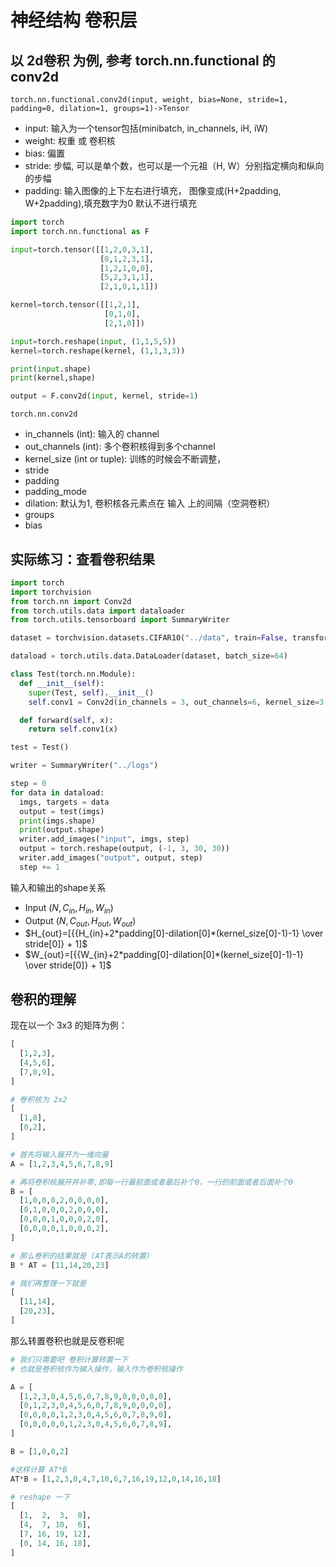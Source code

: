 # 神经结构 卷积层

## 以 2d卷积 为例, 参考 torch.nn.functional 的 conv2d

`torch.nn.functional.conv2d(input, weight, bias=None, stride=1, padding=0, dilation=1, groups=1)->Tensor`

+ input: 输入为一个tensor包括(minibatch, in_channels, iH, iW)
+ weight: 权重 或 卷积核
+ bias: 偏置
+ stride: 步幅, 可以是单个数，也可以是一个元祖（H, W）分别指定横向和纵向的步幅
+ padding: 输入图像的上下左右进行填充， 图像变成(H+2padding, W+2padding),填充数字为0 默认不进行填充

```python
import torch
import torch.nn.functional as F

input=torch.tensor([[1,2,0,3,1],
                    [0,1,2,3,1],
                    [1,2,1,0,0],
                    [5,2,3,1,1],
                    [2,1,0,1,1]])

kernel=torch.tensor([[1,2,1],
                     [0,1,0],
                     [2,1,0]])

input=torch.reshape(input, (1,1,5,5))
kernel=torch.reshape(kernel, (1,1,3,3))

print(input.shape)
print(kernel,shape)

output = F.conv2d(input, kernel, stride=1)
```

`torch.nn.conv2d`

+ in_channels (int): 输入的 channel
+ out_channels (int): 多个卷积核得到多个channel
+ kernel_size (int or tuple): 训练的时候会不断调整，
+ stride
+ padding
+ padding_mode
+ dilation: 默认为1, 卷积核各元素点在 输入 上的间隔（空洞卷积）
+ groups
+ bias

## 实际练习：查看卷积结果

```python
import torch
import torchvision
from torch.nn import Conv2d
from torch.utils.data import dataloader
from torch.utils.tensorboard import SummaryWriter

dataset = torchvision.datasets.CIFAR10("../data", train=False, transform=torchvision.transforms.ToTensor(), download=True)

dataload = torch.utils.data.DataLoader(dataset, batch_size=64)

class Test(torch.nn.Module):
  def __init__(self):
    super(Test, self).__init__()
    self.conv1 = Conv2d(in_channels = 3, out_channels=6, kernel_size=3, stride=1, padding=0)

  def forward(self, x):
    return self.conv1(x)

test = Test()

writer = SummaryWriter("../logs")

step = 0
for data in dataload:
  imgs, targets = data
  output = test(imgs)
  print(imgs.shape)
  print(output.shape)
  writer.add_images("input", imgs, step)
  output = torch.reshape(output, (-1, 3, 30, 30))
  writer.add_images("output", output, step)
  step += 1
```

输入和输出的shape关系
+ Input $(N, C_{in}, H_{in}, W_{in})$
+ Output $(N, C_{out}, H_{out}, W_{out})$
+ $H_{out}=[{{H_{in}+2*padding[0]-dilation[0]*(kernel_size[0]-1)-1} \over stride[0]} + 1]$
+ $W_{out}=[{{W_{in}+2*padding[0]-dilation[0]*(kernel_size[0]-1)-1} \over stride[0]} + 1]$

## 卷积的理解

现在以一个 3x3 的矩阵为例：

```python
[
  [1,2,3],
  [4,5,6],
  [7,8,9],
]

# 卷积核为 2x2
[
  [1,0],
  [0,2],
]

# 首先将输入展开为一维向量
A = [1,2,3,4,5,6,7,8,9]

# 再将卷积核展开并补零,即每一行最前面或者最后补个0，一行的前面或者后面补个0
B = [
  [1,0,0,0,2,0,0,0,0],
  [0,1,0,0,0,2,0,0,0],
  [0,0,0,1,0,0,0,2,0],
  [0,0,0,0,1,0,0,0,2],
]

# 那么卷积的结果就是 (AT表示A的转置)
B * AT = [11,14,20,23]

# 我们再整理一下就是
[
  [11,14],
  [20,23],
]
```

那么转置卷积也就是反卷积呢

```python
# 我们只需要吧 卷积计算转置一下
# 也就是卷积核作为输入操作，输入作为卷积核操作

A = [
  [1,2,3,0,4,5,6,0,7,8,9,0,0,0,0,0],
  [0,1,2,3,0,4,5,6,0,7,8,9,0,0,0,0],
  [0,0,0,0,1,2,3,0,4,5,6,0,7,8,9,0],
  [0,0,0,0,0,1,2,3,0,4,5,6,0,7,8,9],
]

B = [1,0,0,2]

#这样计算 AT*B
AT*B = [1,2,3,0,4,7,10,6,7,16,19,12,0,14,16,18]

# reshape 一下
[
  [1,  2,  3,  0],
  [4,  7, 10,  6],
  [7, 16, 19, 12],
  [0, 14, 16, 18],
]
```
